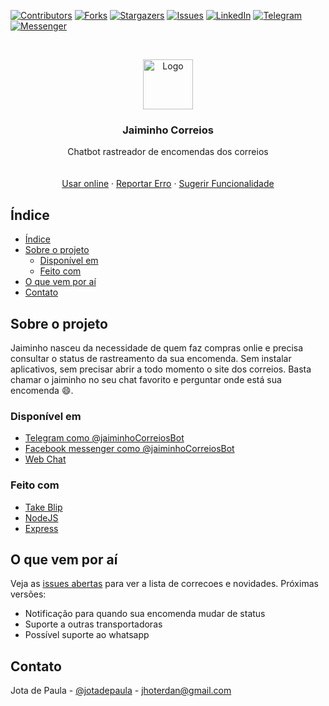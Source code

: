 <!--
*** Thanks for checking out this README Template. If you have a suggestion that would
*** make this better, please fork the repo and create a pull request or simply open
*** an issue with the tag "enhancement".
*** Thanks again! Now go create something AMAZING! :D
-->





<!-- PROJECT SHIELDS -->
<!--
*** I'm using markdown "reference style" links for readability.
*** Reference links are enclosed in brackets [ ] instead of parentheses ( ).
*** See the bottom of this document for the declaration of the reference variables
*** for contributors-url, forks-url, etc. This is an optional, concise syntax you may use.
*** https://www.markdownguide.org/basic-syntax/#reference-style-links
-->
[![Contributors][contributors-shield]][contributors-url]
[![Forks][forks-shield]][forks-url]
[![Stargazers][stars-shield]][stars-url]
[![Issues][issues-shield]][issues-url]
[![LinkedIn][linkedin-shield]][linkedin-url]
[![Telegram][telegram-shield]][telegram-url]
[![Messenger][messenger-shield]][messenger-url]



<!-- PROJECT LOGO -->
<br />
<p align="center">
  <a href="https://github.com/othneildrew/Best-README-Template">
    <img src="images/logo.png" alt="Logo" width="80" height="80">
  </a>

  <h3 align="center">Jaiminho Correios</h3>

  <p align="center">
    Chatbot rastreador de encomendas dos correios
    <br />
    <!-- <a href="https://github.com/othneildrew/Best-README-Template"><strong>Explore the docs »</strong></a> -->
    <br />
    <br />
    <a href="https://jaiminhocorreios.com">Usar online</a>
    ·
    <a href="https://github.com/jotadepaula/jaiminhocorreios/issues">Reportar Erro</a>
    ·
    <a href="https://github.com/jotadepaula/jaiminhocorreios/issues">Sugerir Funcionalidade</a>
  </p>
</p>



<!-- TABLE OF CONTENTS -->
## Índice

- [Índice](#índice)
- [Sobre o projeto](#sobre-o-projeto)
  - [Disponível em](#disponível-em)
  - [Feito com](#feito-com)
- [O que vem por aí](#o-que-vem-por-aí)
- [Contato](#contato)



<!-- ABOUT THE PROJECT -->
## Sobre o projeto

Jaiminho nasceu da necessidade de quem faz compras onlie e precisa consultar o status de rastreamento da sua encomenda. Sem instalar aplicativos, sem precisar abrir a todo momento o site dos correios. Basta chamar o jaiminho no seu chat favorito e perguntar onde está sua encomenda 😄.

### Disponível em 
* [Telegram como @jaiminhoCorreiosBot](https://t.me/BuscaCorreiosBot)
* [Facebook messenger como @jaiminhoCorreiosBot](https://www.facebook.com/jaiminhoCorreiosBot)
* [Web Chat](https://jaiminhocorreios.com)

### Feito com 
* [Take Blip](https://getbootstrap.com)
* [NodeJS](https://jquery.com)
* [Express](https://expressjs.com)


<!-- ROADMAP -->
## O que vem por aí

Veja as [issues abertas](https://github.com/jotadepaula/jaiminhocorreios/issues) para ver a lista de correcoes e novidades. Próximas versões: 
* Notificação para quando sua encomenda mudar de status
* Suporte a outras transportadoras
* Possível suporte ao whatsapp 

<!-- CONTACT -->
## Contato

Jota de Paula - [@jotadepaula](https://twitter.com/jotadepaula) - jhoterdan@gmail.com

<!-- ACKNOWLEDGEMENTS -->
<!-- ## Acknowledgements
* [GitHub Emoji Cheat Sheet](https://www.webpagefx.com/tools/emoji-cheat-sheet)
* [Img Shields](https://shields.io)
* [Choose an Open Source License](https://choosealicense.com)
* [GitHub Pages](https://pages.github.com)
* [Animate.css](https://daneden.github.io/animate.css)
* [Loaders.css](https://connoratherton.com/loaders)
* [Slick Carousel](https://kenwheeler.github.io/slick)
* [Smooth Scroll](https://github.com/cferdinandi/smooth-scroll)
* [Sticky Kit](http://leafo.net/sticky-kit)
* [JVectorMap](http://jvectormap.com)
* [Font Awesome](https://fontawesome.com) -->





<!-- MARKDOWN LINKS & IMAGES -->
<!-- https://www.markdownguide.org/basic-syntax/#reference-style-links -->
[contributors-shield]: https://img.shields.io/github/contributors/othneildrew/Best-README-Template.svg?style=flat-square
[contributors-url]: https://github.com/jotadepaula/jaiminhocorreios/graphs/contributors
[forks-shield]: https://img.shields.io/github/forks/jotadepaula/jaiminhocorreios.svg?style=flat-square
[forks-url]: https://github.com/jotadepaula/jaiminhocorreios/network/members
[stars-shield]: https://img.shields.io/github/stars/jotadepaula/jaiminhocorreios.svg?style=flat-square
[stars-url]: https://github.com/jotadepaula/jaiminhocorreios/stargazers
[issues-shield]: https://img.shields.io/github/issues/jotadepaula/jaiminhocorreios.svg?style=flat-square
[issues-url]: https://github.com/jotadepaula/jaiminhocorreios/issues
<!-- [license-shield]: https://img.shields.io/github/license/othneildrew/Best-README-Template.svg?style=flat-square -->

[linkedin-shield]: https://img.shields.io/badge/-LinkedIn-black.svg?style=flat-square&logo=linkedin&colorB=555
[linkedin-url]: https://www.linkedin.com/in/jhoterdan/
[product-screenshot]: images/screenshot.png


[telegram-shield]: https://img.shields.io/badge/-Telegram-black.svg?style=flat-square&logo=telegram&colorB=555
[telegram-url]: https://t.me/BuscaCorreiosBot

[messenger-shield]: https://img.shields.io/badge/-Messenger-black.svg?style=flat-square&logo=messenger&colorB=555
[messenger-url]: https://www.facebook.com/jaiminhoCorreiosBot
